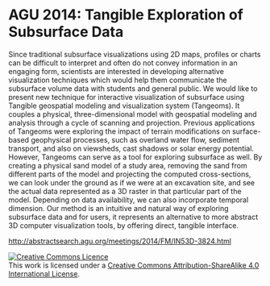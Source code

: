 # AGU 2014: Tangible Exploration of Subsurface Data
Since traditional subsurface visualizations using 2D maps, profiles or charts can be difficult to interpret and often do not convey information in an engaging form, scientists are interested in developing alternative visualization techniques which would help them communicate the subsurface volume data with students and general public. We would like to present new technique for interactive visualization of subsurface using Tangible geospatial modeling and visualization system (Tangeoms). It couples a physical, three-dimensional model with geospatial modeling and analysis through a cycle of scanning and projection. Previous applications of Tangeoms were exploring the impact of terrain modifications on surface-based geophysical processes, such as overland water flow, sediment transport, and also on viewsheds, cast shadows or solar energy potential. However, Tangeoms can serve as a tool for exploring subsurface as well. By creating a physical sand model of a study area, removing the sand from different parts of the model and projecting the computed cross-sections, we can look under the ground as if we were at an excavation site, and see the actual data represented as a 3D raster in that particular part of the model. Depending on data availability, we can also incorporate temporal dimension. Our method is an intuitive and natural way of exploring subsurface data and for users, it represents an alternative to more abstract 3D computer visualization tools, by offering direct, tangible interface.

http://abstractsearch.agu.org/meetings/2014/FM/IN53D-3824.html

<a rel="license" href="http://creativecommons.org/licenses/by-sa/4.0/"><img alt="Creative Commons Licence" style="border-width:0" src="https://i.creativecommons.org/l/by-sa/4.0/88x31.png" /></a><br />This work is licensed under a <a rel="license" href="http://creativecommons.org/licenses/by-sa/4.0/">Creative Commons Attribution-ShareAlike 4.0 International License</a>.
